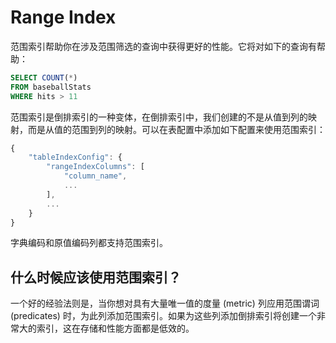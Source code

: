 # Range Index

范围索引帮助你在涉及范围筛选的查询中获得更好的性能。它将对如下的查询有帮助：

```sql
SELECT COUNT(*) 
FROM baseballStats 
WHERE hits > 11
```

范围索引是倒排索引的一种变体，在倒排索引中，我们创建的不是从值到列的映射，而是从值的范围到列的映射。可以在表配置中添加如下配置来使用范围索引：

```javascript
{
    "tableIndexConfig": {
        "rangeIndexColumns": [
            "column_name",
            ...
        ],
        ...
    }
}
```

字典编码和原值编码列都支持范围索引。

## 什么时候应该使用范围索引？

一个好的经验法则是，当你想对具有大量唯一值的度量 (metric) 列应用范围谓词 (predicates) 时，为此列添加范围索引。如果为这些列添加倒排索引将创建一个非常大的索引，这在存储和性能方面都是低效的。
